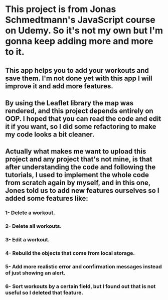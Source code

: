 ﻿# This project is from Jonas Schmedtmann's JavaScript course on Udemy. So it's not my own but I'm gonna keep adding more and more to it.

## This app helps you to add your workouts and save them. I'm not done yet with this app I will improve it and add more features.

## By using the Leaflet library the map was rendered, and this project depends entirely on OOP. I hoped that you can read the code and edit it if you want, so I did some refactoring to make my code looks a bit cleaner.

## Actually what makes me want to upload this project and any project that's not mine, is that after understanding the code and following the tutorials, I used to implement the whole code from scratch again by myself, and in this one, Jones told us to add new features ourselves so I added some features like:

### 1- Delete a workout.
### 2- Delete all workouts.
### 3- Edit a workout.
### 4- Rebuild the objects that come from local storage.
### 5- Add more realistic error and confirmation messages instead of just showing an alert.
### 6- Sort workouts by a certain field, but I found out that is not useful so I deleted that feature.
